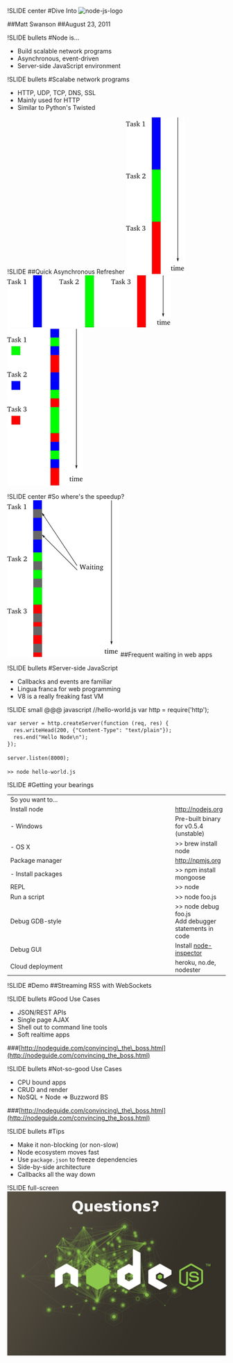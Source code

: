 !SLIDE center
#Dive Into
![node-js-logo](/node-js-logo.png)    

##Matt Swanson
##August 23, 2011

!SLIDE bullets
#Node is...
* Build scalable network programs
* Asynchronous, event-driven
* Server-side JavaScript environment

!SLIDE bullets
#Scalabe network programs
* HTTP, UDP, TCP, DNS, SSL
* Mainly used for HTTP
* Similar to Python's Twisted

!SLIDE
##Quick Asynchronous Refresher
![sync](sync.png)
![threaded](threaded.png)
![async](async.png)

!SLIDE center
#So where's the speedup?
![blocking](block.png)
##Frequent waiting in web apps

!SLIDE bullets
#Server-side JavaScript
* Callbacks and events are familiar
* Lingua franca for web programming
* V8 is a really freaking fast VM

!SLIDE small
    @@@ javascript
    //hello-world.js
    var http = require('http');

    var server = http.createServer(function (req, res) {
      res.writeHead(200, {"Content-Type": "text/plain"});
      res.end("Hello Node\n");
    });

    server.listen(8000);

    >> node hello-world.js

!SLIDE 
#Getting your bearings
<table class="bearing">
<tr><td style="width: 400px">So you want to...</td></tr>
<tr><td>Install node</td><td><a href="http://nodejs.org">http://nodejs.org</a></td></tr>
<tr><td>- Windows</td><td>Pre-built binary for v0.5.4 (unstable)</td></tr>
<tr><td>- OS X</td><td>>> brew install node</td></tr>
<tr><td>Package manager</td><td><a href="http://npmjs.org">http://npmjs.org</a></td></tr>
<tr><td>- Install packages</td><td>>> npm install mongoose</td></tr>
<tr><td>REPL</td><td>>> node</td></tr>
<tr><td>Run a script</td><td>>> node foo.js</td></tr>
<tr><td>Debug GDB-style</td><td>>> node debug foo.js <br/>Add debugger statements in code</td></tr>
<tr><td>Debug GUI</td><td>Install <a href="https://github.com/dannycoates/node-inspector">node-inspector</a></td></tr>
<tr><td>Cloud deployment</td><td>heroku, no.de, nodester</td></tr>
</table>

!SLIDE
#Demo
##Streaming RSS with WebSockets

!SLIDE bullets
#Good Use Cases
* JSON/REST APIs
* Single page AJAX
* Shell out to command line tools
* Soft realtime apps

###[http://nodeguide.com/convincing\_the\_boss.html](http://nodeguide.com/convincing_the_boss.html)

!SLIDE bullets
#Not-so-good Use Cases
* CPU bound apps
* CRUD and render
* NoSQL + Node => Buzzword BS

###[http://nodeguide.com/convincing\_the\_boss.html](http://nodeguide.com/convincing_the_boss.html)

!SLIDE bullets
#Tips
* Make it non-blocking (or non-slow)
* Node ecosystem moves fast 
* Use `package.json` to freeze dependencies
* Side-by-side architecture
* Callbacks all the way down

!SLIDE full-screen
![](bg.png)
